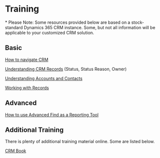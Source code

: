 # Training

\* Please Note: Some resources provided below are based on a stock-standard Dynamics 365 CRM instance. Some, but not all information will be applicable to your customized CRM solution.

## Basic

[How to navigate CRM](https://crmbook.powerobjects.com/basics/searching-and-navigation/navigating-crm)

[Understanding CRM Records](https://crmbook.powerobjects.com/basics/searching-and-navigation/understanding-crm-records/) (Status, Status Reason, Owner)

[Understanding Accounts and Contacts](https://crmbook.powerobjects.com/basics/searching-and-navigation/understanding-accounts-and-contacts/)

[Working with Records](https://crmbook.powerobjects.com/basics/searching-and-navigation/working-with-records/)

## Advanced

[How to use Advanced Find as a Reporting Tool](https://crmbook.powerobjects.com/basics/analytics/advanced-find-as-a-reporting-tool/)

## Additional Training

There is plenty of additional training material online. Some are listed below.

[CRM Book](https://crmbook.powerobjects.com/)
